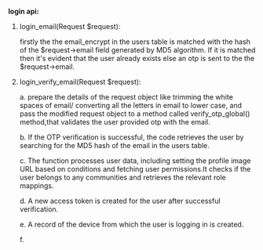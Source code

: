 **login api:**

1. login_email(Request $request):
    
   firstly the the email_encrypt in the users table is matched with the hash of the $request->email field generated        by MD5 algorithm. If it is matched then it's evident that the user already exists else an otp is sent to the the
   $request->email.

2. login_verify_email(Request $request):
  
    a. prepare the details of the request object like trimming the white spaces of email/ converting all the letters in        email to lower case, and pass the modified request object to a method called verify_otp_global() method,that            validates the user provided otp with the email.
   
    b. If the OTP verification is successful, the code retrieves the user by searching for the MD5 hash of the email in        the users table.

    c. The function processes user data, including setting the profile image URL based on conditions and fetching user         permissions.It checks if the user belongs to any communities and retrieves the relevant role mappings.

    d. A new access token is created for the user after successful verification.

    e. A record of the device from which the user is logging in is created.

    f. 
